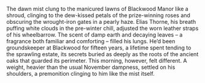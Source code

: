 The dawn mist clung to the manicured lawns of Blackwood Manor like a shroud, clinging to the dew-kissed petals of the prize-winning roses and obscuring the wrought-iron gates in a pearly haze.  Elias Thorne, his breath puffing white clouds in the pre-winter chill, adjusted the worn leather straps of his wheelbarrow.  The scent of damp earth and decaying leaves – a fragrance both familiar and comforting – filled his lungs.  He’d been groundskeeper at Blackwood for fifteen years, a lifetime spent tending to the sprawling estate, its secrets buried as deeply as the roots of the ancient oaks that guarded its perimeter.  This morning, however, felt different.  A weight, heavier than the usual November dampness, settled on his shoulders, a premonition clinging to him like the mist itself.
